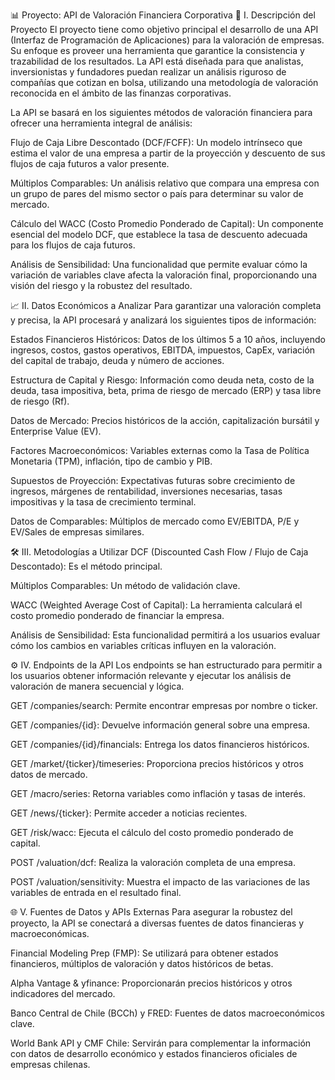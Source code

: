 📊 Proyecto: API de Valoración Financiera Corporativa
📝 I. Descripción del Proyecto
El proyecto tiene como objetivo principal el desarrollo de una API (Interfaz de Programación de Aplicaciones) para la valoración de empresas. Su enfoque es proveer una herramienta que garantice la consistencia y trazabilidad de los resultados. La API está diseñada para que analistas, inversionistas y fundadores puedan realizar un análisis riguroso de compañías que cotizan en bolsa, utilizando una metodología de valoración reconocida en el ámbito de las finanzas corporativas.

La API se basará en los siguientes métodos de valoración financiera para ofrecer una herramienta integral de análisis:

Flujo de Caja Libre Descontado (DCF/FCFF): Un modelo intrínseco que estima el valor de una empresa a partir de la proyección y descuento de sus flujos de caja futuros a valor presente.

Múltiplos Comparables: Un análisis relativo que compara una empresa con un grupo de pares del mismo sector o país para determinar su valor de mercado.

Cálculo del WACC (Costo Promedio Ponderado de Capital): Un componente esencial del modelo DCF, que establece la tasa de descuento adecuada para los flujos de caja futuros.

Análisis de Sensibilidad: Una funcionalidad que permite evaluar cómo la variación de variables clave afecta la valoración final, proporcionando una visión del riesgo y la robustez del resultado.

📈 II. Datos Económicos a Analizar
Para garantizar una valoración completa y precisa, la API procesará y analizará los siguientes tipos de información:

Estados Financieros Históricos: Datos de los últimos 5 a 10 años, incluyendo ingresos, costos, gastos operativos, EBITDA, impuestos, CapEx, variación del capital de trabajo, deuda y número de acciones.

Estructura de Capital y Riesgo: Información como deuda neta, costo de la deuda, tasa impositiva, beta, prima de riesgo de mercado (ERP) y tasa libre de riesgo (Rf).

Datos de Mercado: Precios históricos de la acción, capitalización bursátil y Enterprise Value (EV).

Factores Macroeconómicos: Variables externas como la Tasa de Política Monetaria (TPM), inflación, tipo de cambio y PIB.

Supuestos de Proyección: Expectativas futuras sobre crecimiento de ingresos, márgenes de rentabilidad, inversiones necesarias, tasas impositivas y la tasa de crecimiento terminal.

Datos de Comparables: Múltiplos de mercado como EV/EBITDA, P/E y EV/Sales de empresas similares.

🛠️ III. Metodologías a Utilizar
DCF (Discounted Cash Flow / Flujo de Caja Descontado): Es el método principal.

Múltiplos Comparables: Un método de validación clave.

WACC (Weighted Average Cost of Capital): La herramienta calculará el costo promedio ponderado de financiar la empresa.

Análisis de Sensibilidad: Esta funcionalidad permitirá a los usuarios evaluar cómo los cambios en variables críticas influyen en la valoración.

⚙️ IV. Endpoints de la API
Los endpoints se han estructurado para permitir a los usuarios obtener información relevante y ejecutar los análisis de valoración de manera secuencial y lógica.

GET /companies/search: Permite encontrar empresas por nombre o ticker.

GET /companies/{id}: Devuelve información general sobre una empresa.

GET /companies/{id}/financials: Entrega los datos financieros históricos.

GET /market/{ticker}/timeseries: Proporciona precios históricos y otros datos de mercado.

GET /macro/series: Retorna variables como inflación y tasas de interés.

GET /news/{ticker}: Permite acceder a noticias recientes.

GET /risk/wacc: Ejecuta el cálculo del costo promedio ponderado de capital.

POST /valuation/dcf: Realiza la valoración completa de una empresa.

POST /valuation/sensitivity: Muestra el impacto de las variaciones de las variables de entrada en el resultado final.

🌐 V. Fuentes de Datos y APIs Externas
Para asegurar la robustez del proyecto, la API se conectará a diversas fuentes de datos financieras y macroeconómicas.

Financial Modeling Prep (FMP): Se utilizará para obtener estados financieros, múltiplos de valoración y datos históricos de betas.

Alpha Vantage & yfinance: Proporcionarán precios históricos y otros indicadores del mercado.

Banco Central de Chile (BCCh) y FRED: Fuentes de datos macroeconómicos clave.

World Bank API y CMF Chile: Servirán para complementar la información con datos de desarrollo económico y estados financieros oficiales de empresas chilenas.
